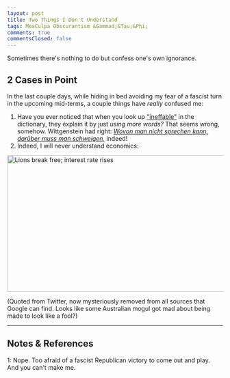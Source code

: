 ```yaml
---
layout: post
title: Two Things I Don't Understand
tags: MeaCulpa Obscurantism &Gammad;&Tau;&Phi;
comments: true
commentsClosed: false
---
```


Sometimes there's nothing to do but confess one's own ignorance.  


## 2 Cases in Point  

In the last couple days, while hiding in bed avoiding my fear of a fascist turn in the
upcoming mid-terms, a couple things have _really_ confused me:  


1. Have you ever noticed that when you look up
   ["ineffable"](https://en.wikipedia.org/wiki/Ineffability) in the dictionary, they
   explain it by just _using more words?_  That seems wrong, somehow.  Wittgenstein had right:
   [_Wovon man nicht sprechen kann, darüber muss man schweigen,_](https://en.wikipedia.org/wiki/Tractatus_Logico-Philosophicus#Proposition_7)
   indeed!  
2. Indeed, I will never understand economics:  

<img src="{{ site.baseurl }}/images/2022-11-02-two-things-i-dont-understand-twitter-1.jpg" width="550" height="319" alt="Lions break free; interest rate rises" title="Lions break free; interest rate rises">

(Quoted from Twitter, now mysteriously removed from all sources that Google can find.
Looks like some Australian mogul got mad about being made to look like a fool?)  

---

## Notes &amp; References  

<!--
<sup id="fn1a">[[1]](#fn1)</sup>

<a id="fn1">1</a>: ***, ["***"](***), *** [↩](#fn1a)  

<a href="{{ site.baseurl }}/images/***">
  <img src="{{ site.baseurl }}/images/***" width="400" height="***" alt="***" title="***" style="float: right; margin: 3px 3px 3px 3px; border: 1px solid #000000;">
</a>

<iframe width="400" height="224" src="***" allow="accelerometer; encrypted-media; gyroscope; picture-in-picture" allowfullscreen style="float: right; margin: 3px 3px 3px 3px; border: 1px solid #000000;"></iframe>
-->

<a id="fn1">1</a>: Nope.  Too afraid of a fascist Republican victory to come out and play.
And you can't make me.
